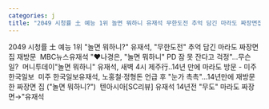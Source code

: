 ```yaml
---
categories: j
title: "2049 시청률 土 예능 1위 놀면 뭐하니 유재석 무한도전 추억 담긴 마라도 짜장면집 재방문  MBC뉴스"
---
```

2049 시청률 土 예능 1위 "놀면 뭐하니?" 유재석, "무한도전" 추억 담긴 마라도 짜장면집 재방문&nbsp;&nbsp;MBC뉴스유재석 "♥나경은, "놀면 뭐하니" PD 잠 못 잔다고 걱정"…무슨일?&nbsp;&nbsp;머니투데이"놀면 뭐하니" 유재석, 새벽 4시 제주行..14년 만에 마라도 방문 - 미주 한국일보&nbsp;&nbsp;미주 한국일보유재석, 노홍철·정형돈 언급 후 "눈가 촉촉"…14년만에 재방문한 짜장면 집 ("놀면 뭐하니?")&nbsp;&nbsp;텐아시아[SC리뷰] 유재석 14년전 "무도" 마라도 짜장면→"유재석